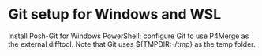 # Git setup for Windows and WSL

Install Posh-Git for Windows PowerShell; configure Git to use P4Merge as the external difftool.
Note that Git uses ${TMPDIR:-/tmp} as the temp folder.


